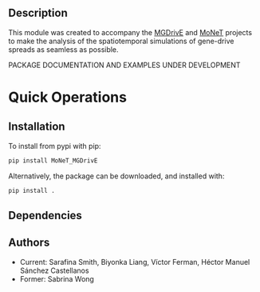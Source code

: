##  Description

This module was created to accompany the [MGDrivE](https://marshalllab.github.io/MGDrivE/) and [MoNeT](https://chipdelmal.github.io/MoNeT/) projects to make the analysis of the spatiotemporal simulations of gene-drive spreads as seamless as possible.


PACKAGE DOCUMENTATION AND EXAMPLES UNDER DEVELOPMENT

# Quick Operations

##  Installation

To install from pypi with pip:

```bash
pip install MoNeT_MGDrivE
```

Alternatively, the package can be downloaded, and installed with:

```bash
pip install .
```

##  Dependencies

##  Authors

* Current: Sarafina Smith, Biyonka Liang, Víctor Ferman, Héctor Manuel Sánchez Castellanos
* Former: Sabrina Wong
